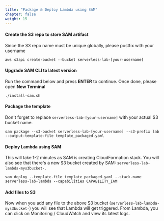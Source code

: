 ```yaml
---
title: "Package & Deploy Lambda using SAM"
chapter: false
weight: 15
---
```


#### Create the S3 repo to store SAM artifact
Since the S3 repo name must be unique globally, please postfix with your username

```
aws s3api create-bucket --bucket serverless-lab-[your-username]
```

#### Upgrade SAM CLI to latest version
Run the command below and press **ENTER** to continue. Once done, please open **New Terminal**
```
./install-sam.sh
```

#### Package the template
Don't forget to replace `serverless-lab-[your-username]` with your actual S3 bucket name.

```
sam package --s3-bucket serverless-lab-[your-username] --s3-prefix lab --output-template-file template_packaged.yaml
```

#### Deploy Lambda using SAM
This will take 1-2 minutes as SAM is creating CloudFormation stack. You will also see that there's a new S3 bucket created by SAM: `serverless-lab-lambda-mys3bucket-`.

```
sam deploy --template-file template_packaged.yaml --stack-name serverless-lab-lambda --capabilities CAPABILITY_IAM
```

#### Add files to S3
Now when you add any file to the above S3 bucket (`serverless-lab-lambda-mys3bucket-`) you will see that Lambda will get triggered.
From Lambda, you can click on Monitoring / CloudWatch and view its latest logs.

